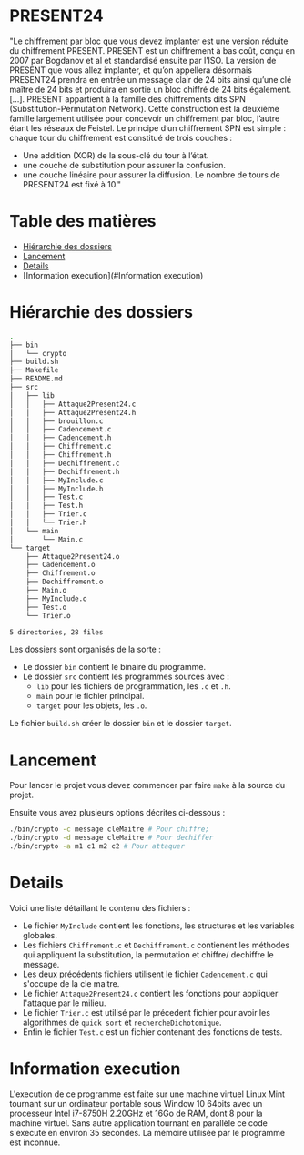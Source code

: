 # PRESENT24

"Le chiffrement par bloc que vous devez implanter est une version réduite du chiffrement PRESENT.
PRESENT est un chiffrement à bas coût, conçu en 2007 par Bogdanov et al et standardisé ensuite par
l’ISO. La version de PRESENT que vous allez implanter, et qu’on appellera désormais PRESENT24 prendra
en entrée un message clair de 24 bits ainsi qu’une clé maître de 24 bits et produira en sortie un bloc chiffré
de 24 bits également. [...]. PRESENT appartient à la famille des
chiffrements dits SPN (Substitution-Permutation Network). Cette construction est la deuxième famille
largement utilisée pour concevoir un chiffrement par bloc, l’autre étant les réseaux de Feistel. Le principe
d’un chiffrement SPN est simple : chaque tour du chiffrement est constitué de trois couches :
* Une addition (XOR) de la sous-clé du tour à l’état.
* une couche de substitution pour assurer la confusion.
* une couche linéaire pour assurer la diffusion.
Le nombre de tours de PRESENT24 est fixé à 10."

# Table des matières

- [Hiérarchie des dossiers](#Hiérarchie-des-dossiers)
- [Lancement](#Lancement)
- [Details](#Details)
- [Information execution](#Information execution)
 
# Hiérarchie des dossiers

```bash
.
├── bin
│   └── crypto
├── build.sh
├── Makefile
├── README.md
├── src
│   ├── lib
│   │   ├── Attaque2Present24.c
│   │   ├── Attaque2Present24.h
│   │   ├── brouillon.c
│   │   ├── Cadencement.c
│   │   ├── Cadencement.h
│   │   ├── Chiffrement.c
│   │   ├── Chiffrement.h
│   │   ├── Dechiffrement.c
│   │   ├── Dechiffrement.h
│   │   ├── MyInclude.c
│   │   ├── MyInclude.h
│   │   ├── Test.c
│   │   ├── Test.h
│   │   ├── Trier.c
│   │   └── Trier.h
│   └── main
│       └── Main.c
└── target
    ├── Attaque2Present24.o
    ├── Cadencement.o
    ├── Chiffrement.o
    ├── Dechiffrement.o
    ├── Main.o
    ├── MyInclude.o
    ├── Test.o
    └── Trier.o

5 directories, 28 files
```

Les dossiers sont organisés de la sorte :
* Le dossier `bin` contient le binaire du programme.
* Le dossier `src` contient les programmes sources avec :
  * `lib` pour les fichiers de programmation, les `.c` et `.h`.
  * `main` pour le fichier principal.
  * `target` pour les objets, les `.o`.

Le fichier `build.sh` créer le dossier `bin` et le dossier `target`.

# Lancement

Pour lancer le projet vous devez commencer par faire `make` à la source du projet.

Ensuite vous avez plusieurs options décrites ci-dessous : 
```bash
./bin/crypto -c message cleMaitre # Pour chiffre;
./bin/crypto -d message cleMaitre # Pour dechiffer
./bin/crypto -a m1 c1 m2 c2 # Pour attaquer
```

# Details

Voici une liste détaillant le contenu des fichiers :
* Le fichier `MyInclude` contient les fonctions, les structures et les variables globales.
* Les fichiers `Chiffrement.c` et `Dechiffrement.c` contienent les méthodes qui appliquent la substitution, la permutation et chiffre/ dechiffre le message.
* Les deux précédents fichiers utilisent le fichier `Cadencement.c` qui s'occupe de la cle maitre.
* Le fichier `Attaque2Present24.c` contient les fonctions pour appliquer l'attaque par le milieu.
* Le fichier `Trier.c` est utilisé par le précedent fichier pour avoir les algorithmes de `quick sort` et `rechercheDichotomique`.
* Enfin le fichier `Test.c` est un fichier contenant des fonctions de tests.

# Information execution

L'execution de ce programme est faite sur une machine virtuel Linux Mint tournant sur un ordinateur portable sous Window 10 64bits avec un processeur Intel i7-8750H 2.20GHz et 16Go de RAM, dont 8 pour la machine virtuel.
Sans autre application tournant en parallèle ce code s'execute en environ 35 secondes. La mémoire utilisée par le programme est inconnue.